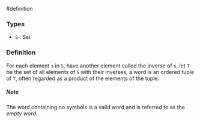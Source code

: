 #definition
### Types
- `S` : Set
### Definition
For each element `s` in `S`, have another element called the inverse of `s`, let `T` be the set of all elements of `S` with their inverses, a word is an ordered tuple of `T`, often regarded as a product of the elements of the tuple.

##### Note
The word containing no symbols is a valid word and is referred to as the *empty word*.
